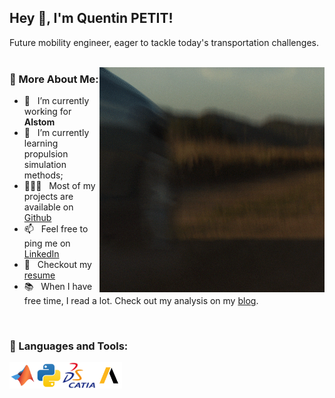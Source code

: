 ## Hey 👋, I'm Quentin PETIT!

Future mobility engineer, eager to tackle today's transportation challenges.
<br/>
<br/>

<img align="right" alt="GIF" src="illustration.gif" width="360px"/>
  
### 🧐 More About Me:

- 🚆 &nbsp; I’m currently working for **Alstom**
- 🌱 &nbsp; I’m currently learning propulsion simulation methods; 
- 👨🏻‍💻 &nbsp; Most of my projects are available on [Github](https://github.com/quentinptt?tab=repositories)
- 📫 &nbsp; Feel free to ping me on [LinkedIn](https://www.linkedin.com/in/quentinptt/)
- 📝 &nbsp; Checkout my [resume](https://quentinptt.fr/static/pdf/cv.pdf)
- 📚 &nbsp; When I have free time, I read a lot. Check out my analysis on my [blog](https://quentinptt.fr/tags/livre).

<br>

### 🔨 Languages and Tools:
<a href="https://www.mathworks.com/products/matlab.html/" target="_blank"> <img align="left" src="assets/matlab.svg" alt="matlab" height="42px"/> </a> 
<a href="https://www.python.org/" target="_blank"> <img align="left" src="assets/python.svg" alt="python" height="42px"/> </a> 
<a href="https://www.3ds.com/fr/products/catia" target="_blank"> <img align="left" src="assets/catia.svg" alt="catia" height="42px"/> </a> 
<a href="https://www.ansys.com/" target="_blank"> <img align="left" src="assets/ansys.svg" alt="ansys" height="42px"/> </a> 